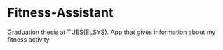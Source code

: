 # Fitness-Assistant
Graduation thesis at TUES(ELSYS). App that gives information about my fitness activity.
